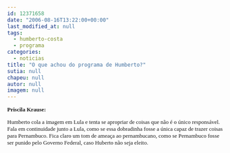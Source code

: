 ```yaml
---
id: 12371658
date: "2006-08-16T13:22:00+00:00"
last_modified_at: null
tags:
  - humberto-costa
  - programa
categories:
  - noticias
title: "O que achou do programa de Humberto?"
sutia: null
chapeu: null
autor: null
imagem: null
---
```

<p><FONT face=Verdana size=2></p>
<p><P><STRONG>Priscila Krause:</STRONG></P></p>
<p><P>Humberto cola a imagem em Lula e tenta se apropriar de coisas que não é o único responsável. Fala em continuidade junto a Lula, como se essa dobradinha fosse a única capaz de trazer coisas para Pernambuco. Fica claro um tom de ameaça ao pernambucano, como se Pernambuco fosse ser punido pelo Governo Federal, caso Huberto não seja eleito.</P></FONT> </p>
